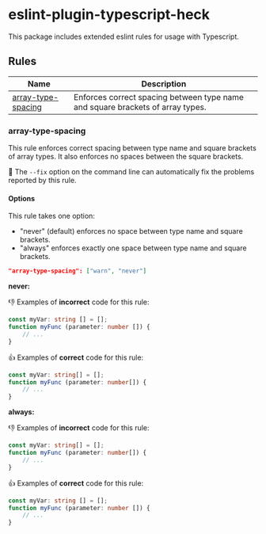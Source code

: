 # eslint-plugin-typescript-heck

This package includes extended eslint rules for usage with Typescript.

## Rules

| Name | Description |
| ---  | ---         |
| [array-type-spacing](#array-type-spacing) | Enforces correct spacing between type name and square brackets of array types. |

### array-type-spacing

This rule enforces correct spacing between type name and square brackets of array types. It also enforces no spaces between the square brackets.

🔧 The `--fix` option on the command line can automatically fix the problems reported by this rule.

#### Options

This rule takes one option:

* "never" (default) enforces no space between type name and square brackets.
* "always" enforces exactly one space between type name and square brackets.

~~~json
"array-type-spacing": ["warn", "never"]
~~~

**never:**

👎 Examples of **incorrect** code for this rule:

~~~ts
const myVar: string [] = [];
function myFunc (parameter: number []) {
    // ...
}
~~~

👍 Examples of **correct** code for this rule:

~~~ts
const myVar: string[] = [];
function myFunc (parameter: number[]) {
    // ...
}
~~~

**always:**

👎 Examples of **incorrect** code for this rule:

~~~ts
const myVar: string[] = [];
function myFunc (parameter: number[]) {
    // ...
}
~~~

👍 Examples of **correct** code for this rule:

~~~ts
const myVar: string [] = [];
function myFunc (parameter: number []) {
    // ...
}
~~~
